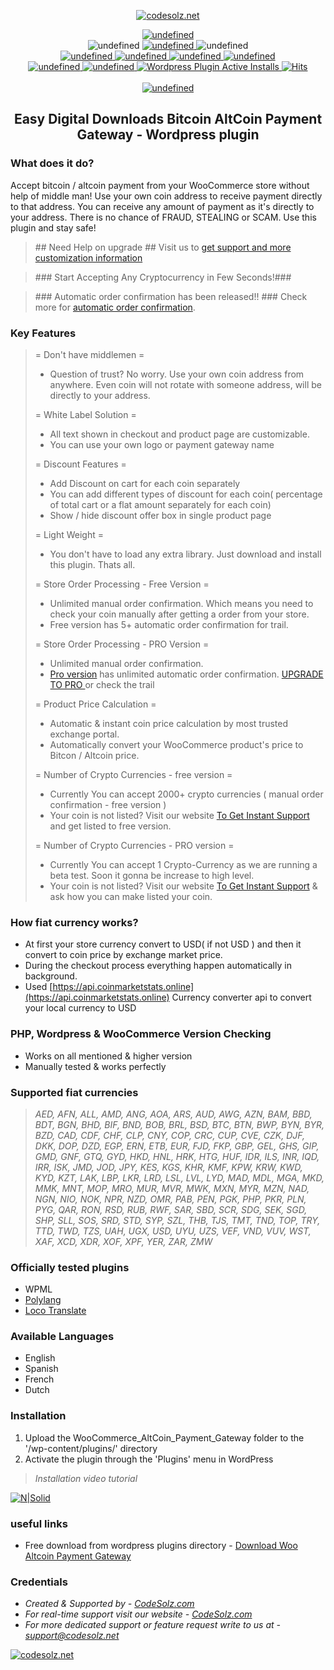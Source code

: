 <p align="center">
    <a href="https://wordpress.org/plugins/edd-bitcoin-altcoin-payment-gateway/advanced/">
        <img src="https://ps.w.org/edd-bitcoin-altcoin-payment-gateway/assets/icon-128x128.png" alt="codesolz.net"/>
    </a>
</p>

<p align="center">
    <a href="https://travis-ci.com/tuhin18003/Easy-Digital-Downloads-Bitcoin-Altcoin-Payment-Gateway">
        <img alt="undefined" src="https://img.shields.io/travis/com/tuhin18003/Easy-Digital-Downloads-Bitcoin-Altcoin-Payment-Gateway.svg"> 
    </a><br>
    <img alt="undefined" src="https://img.shields.io/github/last-commit/tuhin18003/edd-bitcoin-altcoin-payment-gateway.svg">
    <a href="https://codeclimate.com/github/tuhin18003/edd-bitcoin-altcoin-payment-gateway">
        <img alt="undefined" src="https://api.codeclimate.com/v1/badges/53342611d39bf5044b5f/maintainability">
    </a>
    <img alt="undefined" src="https://img.shields.io/github/languages/code-size/tuhin18003/edd-bitcoin-altcoin-payment-gateway.svg"> <br>
    <a href="https://wordpress.org/plugins/edd-bitcoin-altcoin-payment-gateway">
        <img alt="undefined" src="https://img.shields.io/wordpress/plugin/wp-version/edd-bitcoin-altcoin-payment-gateway.svg">
    </a>
    <a href="https://wordpress.org/plugins/edd-bitcoin-altcoin-payment-gateway">
        <img alt="undefined" src="https://img.shields.io/wordpress/plugin/tested/edd-bitcoin-altcoin-payment-gateway.svg">
    </a>
    <a href="https://wordpress.org/plugins/edd-bitcoin-altcoin-payment-gateway">
        <img alt="undefined" src="https://img.shields.io/wordpress/plugin/v/edd-bitcoin-altcoin-payment-gateway.svg">
    </a>
    <a href="https://wordpress.org/plugins/edd-bitcoin-altcoin-payment-gateway">
        <img alt="undefined" src="https://img.shields.io/wordpress/plugin/rating/edd-bitcoin-altcoin-payment-gateway.svg">
    </a>
    <br>
    <a href="https://wordpress.org/plugins/edd-bitcoin-altcoin-payment-gateway">
        <img alt="undefined" src="https://img.shields.io/wordpress/plugin/dm/edd-bitcoin-altcoin-payment-gateway.svg">
    </a>
    <a href="https://wordpress.org/plugins/edd-bitcoin-altcoin-payment-gateway">
        <img alt="undefined" src="https://img.shields.io/wordpress/plugin/dt/edd-bitcoin-altcoin-payment-gateway.svg">
    </a>
    <a href="https://wordpress.org/plugins/edd-bitcoin-altcoin-payment-gateway">
        <img alt="Wordpress Plugin Active Installs" src="https://img.shields.io/wordpress/plugin/installs/edd-bitcoin-altcoin-payment-gateway.svg">
    </a>
    <a href="https://wordpress.org/plugins/edd-bitcoin-altcoin-payment-gateway">
        <img src="https://hitcounter.pythonanywhere.com/count/tag.svg?url=https%3A%2F%2Fgithub.com%2FCodeSolz%2Fedd-bitcoin-altcoin-payment-gateway%2Fblob%2Fmaster%2FREADME.md" alt="Hits">
    </a>
    <br><br>
    <a href="https://codesolz.net">
        <img alt="undefined" src="https://img.shields.io/badge/Created%20By-CodeSolz-brightgreen.svg">
    </a>
</p>
<h2 align="center">Easy Digital Downloads Bitcoin AltCoin Payment Gateway - Wordpress plugin</h2>

### What does it do?

Accept bitcoin / altcoin payment from your WooCommerce store without help of middle man! Use your own coin address to receive payment directly to that address. You can receive any amount of payment as it's directly to your address. There is no chance of FRAUD, STEALING or SCAM. Use this plugin and stay safe!

<blockquote>
## Need Help on upgrade ##
Visit us to  <a target="_blank" href="https://codesolz.net/?utm_source=wordpress.org&utm_medium=README&utm_campaign=edd-bitcoin-altcoin-payment-gateway">get support and more customization information</a>
</blockquote>

<blockquote>
### Start Accepting Any Cryptocurrency in Few Seconds!###
</blockquote>

<blockquote>
### Automatic order confirmation has been released!! ###
Check more for <a target="_blank" href="https://bit.ly/2IuZ96R">automatic order confirmation</a>.
</blockquote>

### Key Features

<blockquote>
= Don't have middlemen = 
<ul>
    <li>Question of trust? No worry. Use your own coin address from anywhere. Even coin will not rotate with someone address, will be directly to your address.</li>
</ul>

= White Label Solution =

<ul>
    <li>All text shown in checkout and product page are customizable.</li>
    <li>You can use your own logo or payment gateway name</li>
</ul>

= Discount Features =

<ul>
    <li> Add Discount on cart for each coin separately</li>
    <li> You can add different types of discount for each coin( percentage of total cart or a flat amount separately for each coin)</li>
    <li> Show / hide discount offer box in single product page</li>
</ul>

= Light Weight =

<ul>
    <li> You don't have to load any extra library. Just download and install this plugin. Thats all.</li>
</ul>

= Store Order Processing - Free Version =

<ul>
    <li> Unlimited manual order confirmation. Which means you need to check your coin manually after getting a order from your store.</li>
    <li> Free version has 5+ automatic order confirmation for trail.</li>
</ul>

= Store Order Processing - PRO Version =

<ul>
    <li> Unlimited manual order confirmation.</li>
    <li> <a target="_blank" href="https://bit.ly/2IuZ96R">Pro version</a> has unlimited automatic order confirmation. <a target="_blank" href="https://bit.ly/2IuZ96R">UPGRADE TO PRO </a> or check the trail</li>
</ul>

= Product Price Calculation =

<ul>
    <li> Automatic & instant coin price calculation by most trusted exchange portal. </li>
    <li> Automatically convert your WooCommerce product's price to Bitcon / Altcoin price. </li>
</ul>

= Number of Crypto Currencies - free version =

<ul>
    <li> Currently You can accept 2000+ crypto currencies ( manual order confirmation - free version ) </li>
    <li> Your coin is not listed? Visit our website <a target="_blank" href="https://codesolz.net/?utm_source=wordpress.org&utm_medium=README&utm_campaign=edd-bitcoin-altcoin-payment-gateway">To Get Instant Support</a> and get listed to free version.</li>
</ul>

= Number of Crypto Currencies - PRO version =

<ul>
    <li> Currently You can accept 1 Crypto-Currency as we are running a beta test. Soon it gonna be increase to high level. </li>
    <li> Your coin is not listed? Visit our website <a target="_blank" href="https://codesolz.net/?utm_source=wordpress.org&utm_medium=README&utm_campaign=edd-bitcoin-altcoin-payment-gateway">To Get Instant Support</a> & ask how you can make listed your coin.</li>
</ul>

</blockquote>

### How fiat currency works?

- At first your store currency convert to USD( if not USD ) and then it convert to coin price by exchange market price.
- During the checkout process everything happen automatically in background.
- Used [https://api.coinmarketstats.online](https://api.coinmarketstats.online) Currency converter api to convert your local currency to USD

### PHP, Wordpress & WooCommerce Version Checking

- Works on all mentioned & higher version
- Manually tested & works perfectly

### Supported fiat currencies

> _AED, AFN, ALL, AMD, ANG, AOA, ARS, AUD, AWG, AZN, BAM, BBD, BDT, BGN, BHD, BIF, BND, BOB, BRL, BSD, BTC, BTN, BWP, BYN, BYR, BZD, CAD, CDF, CHF, CLP, CNY, COP, CRC, CUP, CVE, CZK, DJF, DKK, DOP, DZD, EGP, ERN, ETB, EUR, FJD, FKP, GBP, GEL, GHS, GIP, GMD, GNF, GTQ, GYD, HKD, HNL, HRK, HTG, HUF, IDR, ILS, INR, IQD, IRR, ISK, JMD, JOD, JPY, KES, KGS, KHR, KMF, KPW, KRW, KWD, KYD, KZT, LAK, LBP, LKR, LRD, LSL, LVL, LYD, MAD, MDL, MGA, MKD, MMK, MNT, MOP, MRO, MUR, MVR, MWK, MXN, MYR, MZN, NAD, NGN, NIO, NOK, NPR, NZD, OMR, PAB, PEN, PGK, PHP, PKR, PLN, PYG, QAR, RON, RSD, RUB, RWF, SAR, SBD, SCR, SDG, SEK, SGD, SHP, SLL, SOS, SRD, STD, SYP, SZL, THB, TJS, TMT, TND, TOP, TRY, TTD, TWD, TZS, UAH, UGX, USD, UYU, UZS, VEF, VND, VUV, WST, XAF, XCD, XDR, XOF, XPF, YER, ZAR, ZMW_

### Officially tested plugins

- WPML
- <a target="_blank" href="https://wordpress.org/plugins/polylang/">Polylang</a>
- <a target="_blank" href="https://wordpress.org/plugins/loco-translate/">Loco Translate</a>

### Available Languages

- English
- Spanish
- French
- Dutch

### Installation

1. Upload the WooCommerce_AltCoin_Payment_Gateway folder to the '/wp-content/plugins/' directory
2. Activate the plugin through the 'Plugins' menu in WordPress

> _Installation video tutorial_

[![N|Solid](http://img.youtube.com/vi/flzobzwIZ5w/0.jpg)](http://www.youtube.com/watch?v=flzobzwIZ5w)

### useful links

- Free download from wordpress plugins directory - [Download Woo Altcoin Payment Gateway](https://wordpress.org/plugins/edd-bitcoin-altcoin-payment-gateway/)

### Credentials

- _Created & Supported by - [CodeSolz.com](https://codesolz.com/)_
- _For real-time support visit our website - [CodeSolz.com](https://codesolz.com/)_
- _For more dedicated support or feature request write to us at - [support@codesolz.net](mailto:support@codesolz.net)_

<a href="https://codesolz.net">
  <img src="https://codesolz.net/wp-content/uploads/2016/11/logo4-hover.png" alt="codesolz.net"/>
</a>
